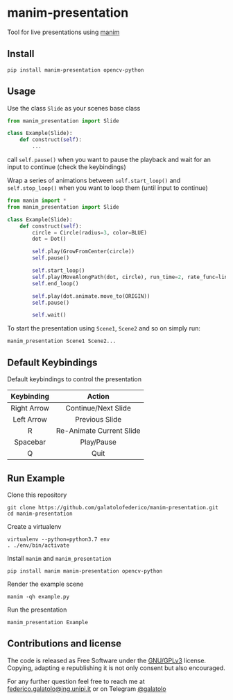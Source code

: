 # manim-presentation

Tool for live presentations using [manim](https://www.manim.community/)

## Install

```
pip install manim-presentation opencv-python
```

## Usage

Use the class `Slide` as your scenes base class

```python
from manim_presentation import Slide

class Example(Slide):
    def construct(self):
        ...
```

call `self.pause()` when you want to pause the playback and wait for an input to continue (check the keybindings)

Wrap a series of animations between `self.start_loop()` and `self.stop_loop()` when you want to loop them (until input to continue)

```python
from manim import *
from manim_presentation import Slide

class Example(Slide):
    def construct(self):
        circle = Circle(radius=3, color=BLUE)
        dot = Dot()

        self.play(GrowFromCenter(circle))
        self.pause()

        self.start_loop()
        self.play(MoveAlongPath(dot, circle), run_time=2, rate_func=linear)
        self.end_loop()

        self.play(dot.animate.move_to(ORIGIN))
        self.pause()

        self.wait()
```

To start the presentation using `Scene1`, `Scene2` and so on simply run:

```
manim_presentation Scene1 Scene2...
```

## Default Keybindings

Default keybindings to control the presentation

|  Keybinding |          Action          |
|:-----------:|:------------------------:|
| Right Arrow |    Continue/Next Slide   |
|  Left Arrow |      Previous Slide      |
|      R      | Re-Animate Current Slide |
|   Spacebar  |        Play/Pause        |
|      Q      |           Quit           |

## Run Example

Clone this repository

```
git clone https://github.com/galatolofederico/manim-presentation.git
cd manim-presentation
```

Create a virtualenv

```
virtualenv --python=python3.7 env
. ./env/bin/activate
```

Install `manim` and `manim_presentation`

```
pip install manim manim-presentation opencv-python
```

Render the example scene

```
manim -qh example.py
```

Run the presentation

```
manim_presentation Example
```

## Contributions and license

The code is released as Free Software under the [GNU/GPLv3](https://choosealicense.com/licenses/gpl-3.0/) license. Copying, adapting e republishing it is not only consent but also encouraged. 

For any further question feel free to reach me at  [federico.galatolo@ing.unipi.it](mailto:federico.galatolo@ing.unipi.it) or on Telegram  [@galatolo](https://t.me/galatolo)